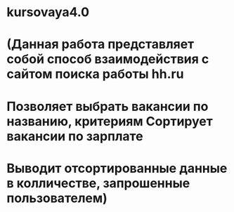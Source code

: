 # kursovaya4.0
# (Данная работа представляет собой способ взаимодействия с сайтом поиска работы hh.ru 
# Позволяет выбрать вакансии по названию, критериям Сортирует вакансии по зарплате
# Выводит отсортированные данные в колличестве, запрошенные пользователем)